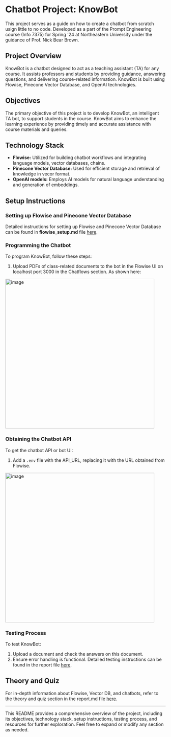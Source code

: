# Chatbot Project: KnowBot

This project serves as a guide on how to create a chatbot from scratch usign little to no code. Developed as a part of the Prompt Engineering course (Info 7375) for Spring '24 at Northeastern University under the guidance of Prof. Nick Bear Brown.

## Project Overview

KnowBot is a chatbot designed to act as a teaching assistant (TA) for any course. It assists professors and students by providing guidance, answering questions, and delivering course-related information. KnowBot is built using Flowise, Pinecone Vector Database, and OpenAI technologies.

## Objectives

The primary objective of this project is to develop KnowBot, an intelligent TA bot, to support students in the course. KnowBot aims to enhance the learning experience by providing timely and accurate assistance with course materials and queries.

## Technology Stack

- **Flowise:** Utilized for building chatbot workflows and integrating language models, vector databases, chains.
- **Pinecone Vector Database:** Used for efficient storage and retrieval of knowledge in vecor format.
- **OpenAI models:** Employs AI models for natural language understanding and generation of embeddings.

## Setup Instructions

### Setting up Flowise and Pinecone Vector Database

Detailed instructions for setting up Flowise and Pinecone Vector Database can be found in **flowise_setup.md** file [here](chatflows/flowise_setup.md).

### Programming the Chatbot

To program KnowBot, follow these steps:
1. Upload PDFs of class-related documents to the bot in the Flowise UI on localhost port 3000 in the Chatflows section. As shown here:
<img width="468" alt="image" src="https://github.com/Harsha-Bhargav/prompt-engineering-project/assets/123515723/2b91471a-ff14-47f8-a8fc-da9eb4e37903">


### Obtaining the Chatbot API

To get the chatbot API or bot UI:
1. Add a `.env` file with the API_URL, replacing it with the URL obtained from Flowise.

<img width="468" alt="image" src="https://github.com/Harsha-Bhargav/prompt-engineering-project/assets/123515723/0853fb8b-0b08-4497-98a3-c6f87042033a">

### Testing Process

To test KnowBot:
1. Upload a document and check the answers on this document.
2. Ensure error handling is functional.
Detailed testing instructions can be found in the report file [here](https://github.com/Harsha-Bhargav/prompt-engineering-project/blob/main/reports/Report.md).


## Theory and Quiz

For in-depth information about Flowise, Vector DB, and chatbots, refer to the theory and quiz section in the report.md file [here](reports/quiz.md).

---

This README provides a comprehensive overview of the project, including its objectives, technology stack, setup instructions, testing process, and resources for further exploration. Feel free to expand or modify any section as needed.
